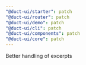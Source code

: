 ```yaml
---
"@duct-ui/starter": patch
"@duct-ui/router": patch
"@duct-ui/demo": patch
"@duct-ui/cli": patch
"@duct-ui/components": patch
"@duct-ui/core": patch
---
```


Better handling of excerpts
